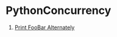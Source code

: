 # PythonConcurrency

1. [Print FooBar Alternately](https://leetcode.com/problems/print-foobar-alternately/submissions/)
